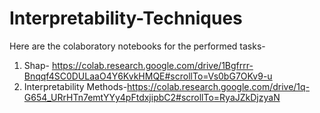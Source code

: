 # Interpretability-Techniques

Here are the colaboratory notebooks for the performed tasks-
1) Shap- https://colab.research.google.com/drive/1Bgfrrr-Bnqqf4SC0DULaaO4Y6KvkHMQE#scrollTo=Vs0bG7OKv9-u 
2) Interpretability Methods-https://colab.research.google.com/drive/1q-G654_URrHTn7emtYYy4pFtdxjipbC2#scrollTo=RyaJZkDjzyaN
